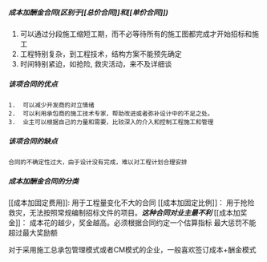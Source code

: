 ##### 成本加酬金合同(区别于[[总价合同]]和[[单价合同]])
		
1. 可以通过分段施工缩短工期，而不必等待所有的施工图都完成才开始招标和施工
2.  工程特别复杂，到工程技术，结构方案不能预先确定
3.  时间特别紧迫，如抢险, 救灾活动，来不及详细谈


##### 该项合同的优点
	1.  可以减少开发商的对立情绪
	2.  可以利用承包商的施工技术专家，帮助改进或者弥补设计中的不足之处。
	3.  业主可以根据自己的力量和需要，比较深入的介入和控制工程施工和管理
	
	
##### 该项合同的缺点
	合同的不确定性过大，由于设计没有完成，难以对工程计划合理安排

##### 成本加酬金合同的分类
[[成本加固定费用]]: 用于工程量变化不大的合同
[[成本加固定比例]]： 用于抢险救灾，无法按照常规编制招标文件的项目。***这种合同对业主最不利***
[[成本加奖金]]： 成本花的越少，奖金越高。必须根据合同约定一个估算指标
	最大惩罚不能超过最大奖励额
	
对于采用施工总承包管理模式或者CM模式的企业，一般喜欢签订成本+酬金模式





